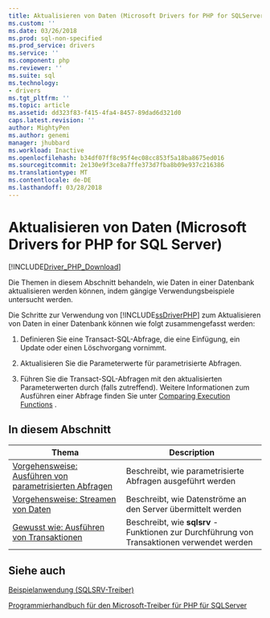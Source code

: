 ```yaml
---
title: Aktualisieren von Daten (Microsoft Drivers for PHP for SQLServer) | Microsoft Docs
ms.custom: ''
ms.date: 03/26/2018
ms.prod: sql-non-specified
ms.prod_service: drivers
ms.service: ''
ms.component: php
ms.reviewer: ''
ms.suite: sql
ms.technology:
- drivers
ms.tgt_pltfrm: ''
ms.topic: article
ms.assetid: dd323f83-f415-4fa4-8457-89dad6d321d0
caps.latest.revision: ''
author: MightyPen
ms.author: genemi
manager: jhubbard
ms.workload: Inactive
ms.openlocfilehash: b34df07ff8c95f4ec08cc853f5a18ba8675ed016
ms.sourcegitcommit: 2e130e9f3ce8a7ffe373d7fba8b09e937c216386
ms.translationtype: MT
ms.contentlocale: de-DE
ms.lasthandoff: 03/28/2018
---
```

# <a name="updating-data-microsoft-drivers-for-php-for-sql-server"></a>Aktualisieren von Daten (Microsoft Drivers for PHP for SQL Server)
[!INCLUDE[Driver_PHP_Download](../../includes/driver_php_download.md)]

Die Themen in diesem Abschnitt behandeln, wie Daten in einer Datenbank aktualisieren werden können, indem gängige Verwendungsbeispiele untersucht werden.  
  
Die Schritte zur Verwendung von [!INCLUDE[ssDriverPHP](../../includes/ssdriverphp_md.md)] zum Aktualisieren von Daten in einer Datenbank können wie folgt zusammengefasst werden:  
  
1.  Definieren Sie eine Transact-SQL-Abfrage, die eine Einfügung, ein Update oder einen Löschvorgang vornimmt.  
  
2.  Aktualisieren Sie die Parameterwerte für parametrisierte Abfragen.  
  
3.  Führen Sie die Transact-SQL-Abfragen mit den aktualisierten Parameterwerten durch (falls zutreffend). Weitere Informationen zum Ausführen einer Abfrage finden Sie unter [Comparing Execution Functions](../../connect/php/comparing-execution-functions.md) .  
  
## <a name="in-this-section"></a>In diesem Abschnitt  
  
|Thema|Description|  
|---------|---------------|  
|[Vorgehensweise: Ausführen von parametrisierten Abfragen](../../connect/php/how-to-perform-parameterized-queries.md)|Beschreibt, wie parametrisierte Abfragen ausgeführt werden|  
|[Vorgehensweise: Streamen von Daten](../../connect/php/how-to-send-data-as-a-stream.md)|Beschreibt, wie Datenströme an den Server übermittelt werden|  
|[Gewusst wie: Ausführen von Transaktionen](../../connect/php/how-to-perform-transactions.md)|Beschreibt, wie **sqlsrv** -Funktionen zur Durchführung von Transaktionen verwendet werden|  
  
## <a name="see-also"></a>Siehe auch  
[Beispielanwendung &#40;SQLSRV-Treiber&#41;](../../connect/php/example-application-sqlsrv-driver.md)

[Programmierhandbuch für den Microsoft-Treiber für PHP für SQLServer](../../connect/php/programming-guide-for-php-sql-driver.md)
  
